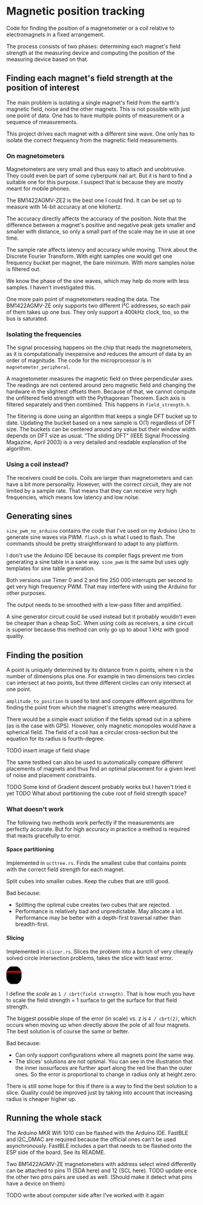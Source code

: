 # Magnetic position tracking

Code for finding the position of a magnetometer or a coil relative to electromagnets in a fixed arrangement.

The process consists of two phases: determining each magnet's field strength at the measuring device and computing the position of the measuring device based on that.

## Finding each magnet's field strength at the position of interest

The main problem is isolating a single magnet's field from the earth's magnetic field, noise and the other magnets. This is not possible with just one point of data. One has to have multiple points of measurement or a sequence of measurements.

This project drives each magnet with a different sine wave. One only has to isolate the correct frequency from the magnetic field measurements.

### On magnetometers

Magnetometers are very small and thus easy to attach and unobtrusive. They could even be part of some cyberpunk nail art. But it is hard to find a suitable one for this purpose. I suspect that is because they are mostly meant for mobile phones.

The BM1422AGMV-ZE2 is the best one I could find. It can be set up to measure with 14-bit accuracy at one kilohertz.

The accuracy directly affects the accuracy of the position. Note that the difference between a magnet's positive and negative peak gets smaller and smaller with distance, so only a small part of the scale may be in use at one time.

The sample rate affects latency and accuracy while moving. Think about the Discrete Fourier Transform. With eight samples one would get one frequency bucket per magnet, the bare minimum. With more samples noise is filtered out.

We know the phase of the sine waves, which may help do more with less samples. I haven't investigated this.

One more pain point of magnetometers reading the data. The BM1422AGMV-ZE only supports two different I²C addresses, so each pair of them takes up one bus. They only support a 400kHz clock, too, so the bus is saturated.

### Isolating the frequencies

The signal processing happens on the chip that reads the magnetometers, as it is computationally inexpensive and reduces the amount of data by an order of magnitude. The code for the microprocessor is in `magnetometer_peripheral`.

A magnetometer measures the magnetic field on three perpendicular axes. The readings are not centered around zero magnetic field and changing the hardware in the slightest offsets them. Because of that, we cannot compute the unfiltered field strength with the Pythagorean Theorem. Each axis is filtered separately and then combined. This happens in `field_strength.h`.

The filtering is done using an algorithm that keeps a single DFT bucket up to date. Updating the bucket based on a new sample is O(1) regardless of DFT size. The buckets can be centered around any value but their window width depends on DFT size as usual. "The sliding DFT" (IEEE Signal Processing Magazine, April 2003) is a very detailed and readable explanation of the algorithm.

### Using a coil instead?

The receivers could be coils. Coils are larger than magnetometers and can have a bit more personality. However, with the correct circuit, they are not limited by a sample rate. That means that they can receive very high frequencies, which means low latency and low noise.

## Generating sines

`sine_pwm_no_arduino` contains the code that I've used on my Arduino Uno to generate sine waves via PWM. `flash.sh` is what I used to flash. The commands should be pretty straightforward to adapt to any platform.

I don't use the Arduino IDE because its compiler flags prevent me from generating a sine table in a sane way. `sine_pwm` is the same but uses ugly templates for sine table generation.

Both versions use Timer 0 and 2 and fire 250 000 interrupts per second to get very high frequency PWM. That may interfere with using the Arduino for other purposes.

The output needs to be smoothed with a low-pass filter and amplified.

A sine generator circuit could be used instead but it probably wouldn't even be cheaper than a cheap SoC. When using coils as receivers, a sine circuit is superior because this method can only go up to about 1 kHz with good quality.

## Finding the position

A point is uniquely determined by its distance from n points, where n is the number of dimensions plus one. For example in two dimensions two circles can intersect at two points, but three different circles can only intersect at one point.

`amplitude_to_position` is used to test and compare different algorithms for finding the point from which the magnet's strengths were measured.

There would be a simple exact solution if the fields spread out in a sphere (as is the case with GPS). However, only magnetic monopoles would have a spherical field. The field of a coil has a circular cross-section but the equation for its radius is fourth-degree.

TODO insert image of field shape

The same testbed can also be used to automatically compare different placements of magnets and thus find an optimal placement for a given level of noise and placement constraints.

TODO Some kind of Gradient descent probably works but I haven't tried it yet
TODO What about partitioning the cube root of field strength space?

### What doesn't work

The following two methods work perfectly if the measurements are perfectly accurate. But for high accuracy in practice a method is required that reacts gracefully to error.

#### Space partitioning

Implemented in `octtree.rs`. Finds the smallest cube that contains points with the correct field strength for each magnet.

Split cubes into smaller cubes. Keep the cubes that are still good.

Bad because:

- Splitting the optimal cube creates two cubes that are rejected.
- Performance is relatively bad and unpredictable. May allocate a lot. Performance may be better with a depth-first traversal rather than breadth-first.

#### Slicing

Implemented in `slicer.rs`. Slices the problem into a bunch of very cheaply solved circle intersection problems, takes the slice with least error.

![isosurfaces](amplitude_to_position/field.svg)

I define the *scale* as `1 / cbrt(field strength)`. That is how much you have to scale the field strength = 1 surface to get the surface for that field strength.

The biggest possible slope of the error (in scale) vs. z is `4 / cbrt(2)`, which occurs when moving up when directly above the pole of all four magnets. The best solution is of course the same or better.

Bad because:

- Can only support configurations where all magnets point the same way.
- The slices' solutions are not optimal. You can see in the illustration that the inner isosurfaces are further apart along the red line than the outer ones. So the error is proportional to change in radius only at height zero. 

There is still some hope for this if there is a way to find the best solution to a slice. Quality could be improved just by taking into account that increasing radius is cheaper higher up.

## Running the whole stack

The Arduino MKR Wifi 1010 can be flashed with the Arduino IDE. FastBLE and I2C_DMAC are required because the official ones can't be used asynchronously. FastBLE includes a part that needs to be flashed onto the ESP side of the board. See its README.

Two BM1422AGMV-ZE magnetometers with address select wired differently can be attached to pins 11 (SDA here) and 12 (SCL here). TODO update once the other two pins pairs are used as well. (Should make it detect what pins have a device on them)

TODO write about computer side after I've worked with it again
